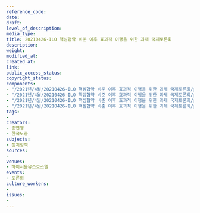 ```yaml
---
reference_code: 
date: 
draft: 
level_of_description: 
media_type: 
title: 20210426-ILO 핵심협약 비준 이후 효과적 이행을 위한 과제 국제토론회
description: 
weight: 
modified_at: 
created_at: 
link: 
public_access_status: 
copyright_status: 
components:
- "/2021년/4월/20210426-ILO 핵심협약 비준 이후 효과적 이행을 위한 과제 국제토론회/photo_2021-04-26_17-50-59.jpg"
- "/2021년/4월/20210426-ILO 핵심협약 비준 이후 효과적 이행을 위한 과제 국제토론회/photo_2021-04-26_17-50-21.jpg"
- "/2021년/4월/20210426-ILO 핵심협약 비준 이후 효과적 이행을 위한 과제 국제토론회/photo_2021-04-26_17-52-45.jpg"
- "/2021년/4월/20210426-ILO 핵심협약 비준 이후 효과적 이행을 위한 과제 국제토론회/photo_2021-04-26_17-52-38.jpg"
tags:
- 
creators:
- 총연맹
- 한국노총
subjects:
- 정치정책
sources:
- 
venues:
- 하이서울유스호스텔
events:
- 토론회
culture_workers:
- 
issues:
- 
---
```

